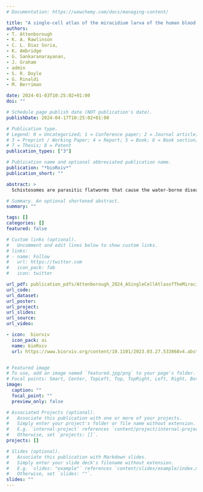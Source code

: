 ```yaml
---
# Documentation: https://wowchemy.com/docs/managing-content/

title: "A single-cell atlas of the miracidium larva of the human blood fluke Schistosoma mansoni: cell types, developmental pathways and tissue architecture"
authors:
- T. Attenborough
- K. A. Rawlinson
- C. L. Diaz Soria, 
- K. Ambridge
- G. Sankaranarayanan, 
- J. Graham
- admin
- S. R. Doyle
- G. Rinaldi
- M. Berriman

date: 2024-01-03T10:25:02+01:00
doi: ""

# Schedule page publish date (NOT publication's date).
publishDate: 2024-04-17T10:25:02+01:00

# Publication type.
# Legend: 0 = Uncategorized; 1 = Conference paper; 2 = Journal article;
# 3 = Preprint / Working Paper; 4 = Report; 5 = Book; 6 = Book section;
# 7 = Thesis; 8 = Patent
publication_types: ["3"]

# Publication name and optional abbreviated publication name.
publication: "*bioRxiv*"
publication_short: ""

abstract: >
  Schistosomes are parasitic flatworms that cause the water-borne disease schistosomiasis, affecting millions of people worldwide. The miracidium larva of schistosomes represents the first post-embryonic stage of development and is critical to transmission. After hatching, a miracidium infects a freshwater snail and transforms into a mother sporocyst, where its stem cells generate daughter sporocysts that give rise to many human-infective cercariae larvae. To understand this important life cycle stage at the cellular and molecular levels, we have used single-cell RNA sequencing, in situ hybridisation and image analysis to create a whole-body cell atlas of the miracidium larva of Schistosoma mansoni. Our atlas shows that each miracidium is composed of ∼365 cells and 19 transcriptionally distinct cell types. We show that 93% of miracidium cells are somatic (57% neural, 19% muscle, 13% epidermal (tegument), 2% parenchyma, 2% protonephridia), and the remaining 7% are stem cells. Cellular diversity within tissue types is revealed, and is highest in neurons. There are two stem cell populations, and they show different activation and potency states. Trajectory analysis indicates that one stem cell population is the origin of the tegument lineage and the other likely contains pluripotent cells. Furthermore, each of these stem populations is transcriptionally distinct based on sex-linked gene expression in male and female larvae. Through single cell transcriptomics we identified every cell in the whole organism revealing the organisation of the miracidium, and present here the single cell atlas. Because of its simplicity, the miracidium provides a tractable system to understand the development of Schistosoma mansoni as it increases in complexity around the life cycle.

# Summary. An optional shortened abstract.
summary: ""

tags: []
categories: []
featured: false

# Custom links (optional).
#   Uncomment and edit lines below to show custom links.
# links:
# - name: Follow
#   url: https://twitter.com
#   icon_pack: fab
#   icon: twitter

url_pdf: publication_pdfs/Attenborough_2024_ASingleCellAtlasofTheMiracidiumLarvaOfTheHumanBloodFlukeSchistosomaMansoni_bioRxiv.pdf
url_code:
url_dataset:
url_poster:
url_project:
url_slides:
url_source:
url_video:

- icon:  biorxiv
  icon_pack: ai
  name: bioRxiv
  url: https://www.biorxiv.org/content/10.1101/2023.03.27.533868v4.abstract


# Featured image
# To use, add an image named `featured.jpg/png` to your page's folder. 
# Focal points: Smart, Center, TopLeft, Top, TopRight, Left, Right, BottomLeft, Bottom, BottomRight.
image:
  caption: ""
  focal_point: ""
  preview_only: false

# Associated Projects (optional).
#   Associate this publication with one or more of your projects.
#   Simply enter your project's folder or file name without extension.
#   E.g. `internal-project` references `content/project/internal-project/index.md`.
#   Otherwise, set `projects: []`.
projects: []

# Slides (optional).
#   Associate this publication with Markdown slides.
#   Simply enter your slide deck's filename without extension.
#   E.g. `slides: "example"` references `content/slides/example/index.md`.
#   Otherwise, set `slides: ""`.
slides: ""
---
```

